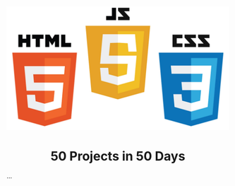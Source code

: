 <p align="center"><img width="600" src="Image/languages.jpeg"></p>

<h1 align="center">50 Projects in 50 Days </h1>

...
